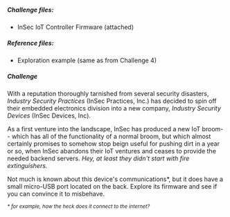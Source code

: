 ##### Challenge files:

* <i class="fab fa-usb"></i> InSec IoT Controller Firmware (attached)

##### Reference files:

* Exploration example (same as from Challenge 4)

##### Challenge

With a reputation thoroughly tarnished from several security disasters, <i>Industry Security Practices</i> (InSec Practices, Inc.) has decided to spin off their embedded electronics division into a new company, <i>Industry Security Devices</i> (InSec Devices, Inc).

As a first venture into the landscape, InSec has produced a new IoT broom-- which has all of the functionality of a normal broom, but which almost certainly promises to somehow stop beign useful for pushing dirt in a year or so, when InSec abandons their IoT ventures and ceases to provide the needed backend servers. <i>Hey, at least they didn't start with fire extinguishers.</i>

Not much is known about this device's communications\*, but it does have a small micro-USB port located on the back. Explore its firmware and see if you can convince it to misbehave. 

<i><small>\* for example, how the heck does it connect to the internet?</small></i>
